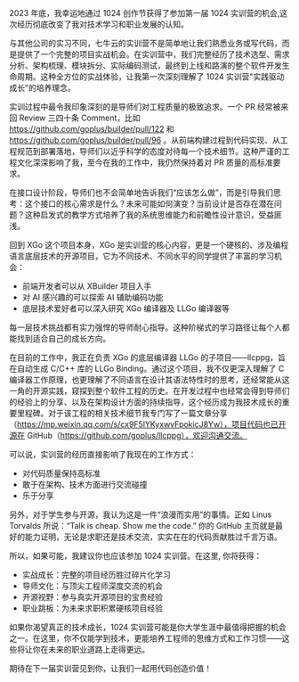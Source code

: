 2023 年底，我幸运地通过 1024 创作节获得了参加第一届 1024 实训营的机会,这次经历彻底改变了我对技术学习和职业发展的认知。

与其他公司的实习不同，七牛云的实训营不是简单地让我们熟悉业务或写代码，而是提供了一个完整的项目实战机会。在实训营中，我们完整经历了技术选型、需求分析、架构梳理、模块拆分、实际编码测试，最终到上线和路演的整个软件开发生命周期。这种全方位的实战体验，让我第一次深刻理解了 1024 实训营"实践驱动成长"的培养理念。

实训过程中最令我印象深刻的是导师们对工程质量的极致追求。一个 PR 经常被来回 Review 三四十条 Comment，比如 https://github.com/goplus/builder/pull/122 和 https://github.com/goplus/builder/pull/96 。从前端构建过程到代码实现、从工程规范到部署落地，导师们以近乎科学的态度对待每一个技术细节。这种严谨的工程文化深深影响了我，至今在我的工作中，我仍然保持着对 PR 质量的高标准要求。

在接口设计阶段，导师们也不会简单地告诉我们“应该怎么做”，而是引导我们思考：这个接口的核心需求是什么？未来可能如何演变？当前设计是否存在潜在问题？这种启发式的教学方式培养了我的系统思维能力和前瞻性设计意识，受益匪浅。

回到 XGo 这个项目本身，XGo 是实训营的核心内容，更是一个硬核的、涉及编程语言底层技术的开源项目，它为不同技术、不同水平的同学提供了丰富的学习机会：

- 前端开发者可以从 XBuilder 项目入手
- 对 AI 感兴趣的可以探索 AI 辅助编码功能
- 底层技术爱好者可以深入研究 XGo 编译器及 LLGo 编译器等

每一层技术挑战都有实力强悍的导师耐心指导。这种阶梯式的学习路径让每个人都能找到适合自己的成长方向。

在目前的工作中，我正在负责 XGo 的底层编译器 LLGo 的子项目——llcppg，旨在自动生成 C/C++ 库的 LLGo Binding。通过这个项目，我不仅更深入理解了 C 编译器工作原理，也更理解了不同语言在设计其语法特性时的思考，还经常能从这一角的开源实践，窥探到整个软件工程的历史。在开发过程中也经常会得到导师们的经验上的分享、以及在架构设计方面的持续指导，这个经历成为我技术成长的重要里程碑。对于该工程的相关技术细节我专门写了一篇文章分享（https://mp.weixin.qq.com/s/cx9F5lYKyxwvFpokicJ8Yw），项目代码也已开源在 GitHub（https://github.com/goplus/llcppg），欢迎沟通交流。

可以说，实训营的经历直接影响了我现在的工作方式：

- 对代码质量保持高标准
- 敢于在架构、技术方面进行交流碰撞
- 乐于分享

另外，对于学生参与开源，我认为这是一件“浪漫而实用”的事情。正如 Linus Torvalds 所说：“Talk is cheap. Show me the code.” 你的 GitHub 主页就是最好的能力证明，无论是求职还是技术交流，实实在在的代码贡献胜过千言万语。

所以，如果可能，我建议你也应该参加 1024 实训营。在这里, 你将获得：

- 实战成长：完整的项目经历胜过碎片化学习
- 导师文化：与顶尖工程师深度交流的机会
- 开源视野：参与真实开源项目的宝贵经验
- 职业跳板：为未来求职积累硬核项目经验

如果你渴望真正的技术成长，1024 实训营可能是你大学生涯中最值得把握的机会之一。在这里，你不仅能学到技术，更能培养工程师的思维方式和工作习惯——这些将让你在未来的职业道路上走得更远。

期待在下一届实训营见到你，让我们一起用代码创造价值！